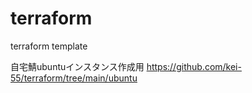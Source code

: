 # terraform
terraform template

自宅鯖ubuntuインスタンス作成用
https://github.com/kei-55/terraform/tree/main/ubuntu
